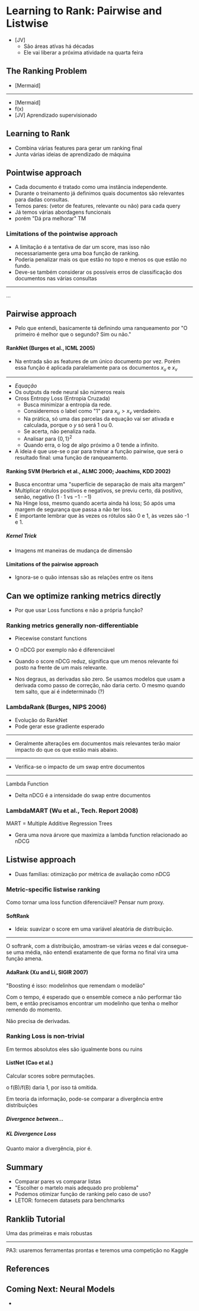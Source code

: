 # Learning to Rank: Pairwise and Listwise

- [JV]
	- São áreas atívas há décadas
	- Ele vai liberar a próxima atividade na quarta feira

## The Ranking Problem

- [Mermaid]

---

- [Mermaid]
- f(x)
- [JV] Aprendizado supervisionado


## Learning to Rank

- Combina várias features para gerar um ranking final
- Junta várias ideias de aprendizado de máquina

## Pointwise approach

- Cada documento é tratado como uma instância independente.
- Durante o treinamento já definimos quais documentos são relevantes para dadas consultas.
- Temos pares: (vetor de features, relevante ou não) para cada query
- Já temos várias abordagens funcionais
- porém "Dá pra melhorar" TM

### Limitations of the pointwise approach

- A limitação é a tentativa de dar um score, mas isso não necessariamente gera uma boa função de ranking.
- Poderia penalizar mais os que estão no topo e menos os que estão no fundo.
- Deve-se também considerar os possíveis erros de classificação dos documentos nas várias consultas

---

...

## Pairwise approach

- Pelo que entendi, basicamente tá definindo uma ranqueamento por "O primeiro é melhor que o segundo? Sim ou não."

#### RankNet (Burges et al., ICML 2005)

- Na entrada são as features de um único documento por vez. Porém essa função é aplicada paralelamente para os documentos $x_u$ e $x_v$

---

- $Equação$
- Os outputs da rede neural são números reais
- Cross Entropy Loss (Entropia Cruzada)
	- Busca minimizar a entropia da rede.
	- Consideremos o label como "1" para $x_u > x_v$ verdadeiro.
	- Na prática, só uma das parcelas da equação vai ser ativada e calculada, porque o $y$ só será 1 ou 0.
	- Se acerta, não penaliza nada.
	- Analisar para $\{0, 1\}^2$
	- Quando erra, o log de algo próximo a 0 tende a infinito.
- A ideia é que use-se o par para treinar a função pairwise, que será o resultado final: uma função de ranqueamento.

#### Ranking SVM (Herbrich et al., ALMC 2000; Joachims, KDD 2002)

- Busca encontrar uma "superfície de separação de mais alta margem"
- Multiplicar rótulos positivos e negativos, se previu certo, dá positivo, senão, negativo ($1 \cdot 1$ vs $-1 \cdot -1$)
- Na Hinge loss, mesmo quando acerta ainda há loss; Só após uma margem de segurança que passa a não ter loss.
- É importante lembrar que às vezes os rótulos são 0 e 1, às vezes são -1 e 1.

##### Kernel Trick

- Imagens mt maneiras de mudança de dimensão

#### Limitations of the pairwise approach

- Ignora-se o quão intensas são as relações entre os itens

## Can we optimize ranking metrics directly

- Por que usar Loss functions e não a própria função?

### Ranking metrics generally non-differentiable

- Piecewise constant functions

- O nDCG por exemplo não é diferenciável
- Quando o score nDCG reduz, significa que um menos relevante foi posto na frente de um mais relevante.
- Nos degraus, as derivadas são zero. Se usamos modelos que usam a derivada como passo de correção, não daria certo. O mesmo quando tem salto, que aí é indeterminado (?)

### LambdaRank (Burges, NIPS 2006)

- Evolução do RankNet
- Pode gerar esse gradiente esperado

---

- Geralmente alterações em documentos mais relevantes terão maior impacto do que os que estão mais abaixo.

---

- Verifica-se o impacto de um swap entre documentos

---

Lambda Function

- Delta nDCG é a intensidade do swap entre documentos

### LambdaMART (Wu et al., Tech. Report 2008)

MART = Multiple Additive Regression Trees

- Gera uma nova árvore que maximiza a lambda function relacionado ao nDCG

## Listwise approach

- Duas famílias: otimização por métrica de avaliação como nDCG

### Metric-specific listwise ranking

Como tornar uma loss function diferenciável? Pensar num proxy.

#### SoftRank

- Ideia: suavizar o score em uma variável aleatória de distribuição.

---

O softrank, com a distribuição, amostram-se várias vezes e daí consegue-se uma média, não entendi exatamente de que forma no final vira uma função amena.

#### AdaRank (Xu and Li, SIGIR 2007)

"Boosting é isso: modelinhos que remendam o modelão"

Com o tempo, é esperado que o ensemble comece a não performar tão bem, e então precisamos encontrar um modelinho que tenha o melhor remendo do momento.

Não precisa de derivadas.

### Ranking Loss is non-trivial

Em termos absolutos eles são igualmente bons ou ruins

#### ListNet (Cao et al.)

Calcular scores sobre permutações.

o f(B)/f(B) daria 1, por isso tá omitida.

Em teoria da informação, pode-se comparar a divergência entre distribuições

##### Divergence between...

##### KL Divergence Loss

Quanto maior a divergência, pior é.

## Summary

- Comparar pares vs comparar listas
- "Escolher o martelo mais adequado pro problema"
- Podemos otimizar função de ranking pelo caso de uso?
- LETOR: fornecem datasets para benchmarks

## Ranklib Tutorial

Uma das primeiras e mais robustas

---

PA3: usaremos ferramentas prontas e teremos uma competição no Kaggle

## References

## Coming Next: Neural Models

- 
